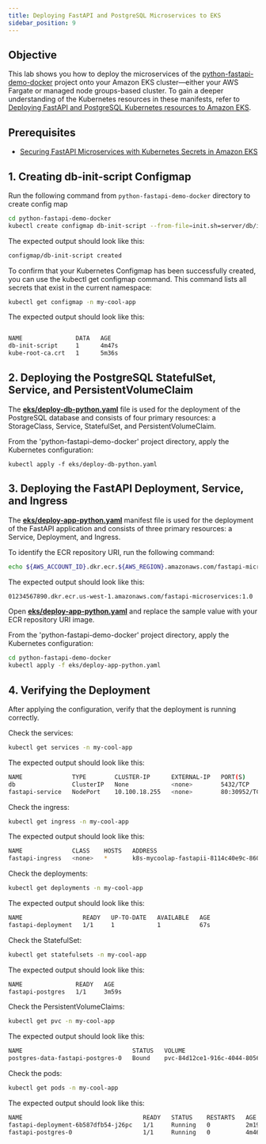 ```yaml
---
title: Deploying FastAPI and PostgreSQL Microservices to EKS
sidebar_position: 9
---
```

## Objective
This lab shows you how to deploy the microservices of the [python-fastapi-demo-docker](https://github.com/aws-samples/python-fastapi-demo-docker) project onto your Amazon EKS cluster&mdash;either your AWS Fargate or managed node groups-based cluster. To gain a deeper understanding of the Kubernetes resources in these manifests, refer to [Deploying FastAPI and PostgreSQL Kubernetes resources to Amazon EKS](about-deploy.md).

## Prerequisites

- [Securing FastAPI Microservices with Kubernetes Secrets in Amazon EKS](./deploy-secrets.md)

## 1. Creating db-init-script Configmap

Run the following command from `python-fastapi-demo-docker` directory to create config map

```bash
cd python-fastapi-demo-docker
kubectl create configmap db-init-script --from-file=init.sh=server/db/init.sh -n my-cool-app
```

The expected output should look like this:
```bash
configmap/db-init-script created
```

To confirm that your Kubernetes Configmap has been successfully created, you can use the kubectl get configmap command. This command lists all secrets that exist in the current namespace:

```bash
kubectl get configmap -n my-cool-app
```

The expected output should look like this:

```bash

NAME               DATA   AGE
db-init-script     1      4m47s
kube-root-ca.crt   1      5m36s
```

## 2. Deploying the PostgreSQL StatefulSet, Service, and PersistentVolumeClaim

The **[eks/deploy-db-python.yaml](https://github.com/aws-samples/python-fastapi-demo-docker/blob/main/eks/deploy-db-python.yaml)** file is used for the deployment of the PostgreSQL database and consists of four primary resources: a StorageClass, Service, StatefulSet, and PersistentVolumeClaim.

From the 'python-fastapi-demo-docker' project directory, apply the Kubernetes configuration:

```
kubectl apply -f eks/deploy-db-python.yaml
```

## 3. Deploying the FastAPI Deployment, Service, and Ingress

The **[eks/deploy-app-python.yaml](https://github.com/aws-samples/python-fastapi-demo-docker/blob/main/eks/deploy-app-python.yaml)** manifest file is used for the deployment of the FastAPI application and consists of three primary resources: a Service, Deployment, and Ingress. 


To identify the ECR repository URI, run the following command:

```bash
echo ${AWS_ACCOUNT_ID}.dkr.ecr.${AWS_REGION}.amazonaws.com/fastapi-microservices:${IMAGE_VERSION}
```

The expected output should look like this:

```bash
01234567890.dkr.ecr.us-west-1.amazonaws.com/fastapi-microservices:1.0
```

Open **[eks/deploy-app-python.yaml](https://github.com/aws-samples/python-fastapi-demo-docker/blob/main/eks/deploy-app-python.yaml)** and replace the sample value with your ECR repository URI image.

From the 'python-fastapi-demo-docker' project directory, apply the Kubernetes configuration:

```bash
cd python-fastapi-demo-docker
kubectl apply -f eks/deploy-app-python.yaml
```

## 4. Verifying the Deployment

After applying the configuration, verify that the deployment is running correctly.

Check the services:

```bash
kubectl get services -n my-cool-app
```

The expected output should look like this:

```bash
NAME              TYPE        CLUSTER-IP      EXTERNAL-IP   PORT(S)        AGE
db                ClusterIP   None            <none>        5432/TCP       2m48s
fastapi-service   NodePort    10.100.18.255   <none>        80:30952/TCP   21s
```

Check the ingress:

```bash
kubectl get ingress -n my-cool-app
```

The expected output should look like this:

```bash
NAME              CLASS    HOSTS   ADDRESS                                                                  PORTS   AGE
fastapi-ingress   <none>   *       k8s-mycoolap-fastapii-8114c40e9c-860636650.us-west-2.elb.amazonaws.com   80      3m17s
```

Check the deployments:

```bash
kubectl get deployments -n my-cool-app
```

The expected output should look like this:

```bash
NAME                 READY   UP-TO-DATE   AVAILABLE   AGE
fastapi-deployment   1/1     1            1           67s
```

Check the StatefulSet:

```bash
kubectl get statefulsets -n my-cool-app
```

The expected output should look like this:

```bash
NAME               READY   AGE
fastapi-postgres   1/1     3m59s
```

Check the PersistentVolumeClaims:

```bash
kubectl get pvc -n my-cool-app
```

The expected output should look like this:

```bash
NAME                               STATUS   VOLUME                                     CAPACITY   ACCESS MODES   STORAGECLASS   AGE
postgres-data-fastapi-postgres-0   Bound    pvc-84d12ce1-916c-4044-8056-94eb97e25ccd   1Gi        RWO            ebs-sc         4m12s
```

Check the pods:

```bash
kubectl get pods -n my-cool-app
```

The expected output should look like this:

```bash
NAME                                  READY   STATUS    RESTARTS   AGE
fastapi-deployment-6b587dfb54-j26pc   1/1     Running   0          2m19s
fastapi-postgres-0                    1/1     Running   0          4m46s
```